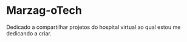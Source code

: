 # Marzag-oTech
Dedicado a compartilhar projetos do hospital virtual ao qual estou me dedicando a criar.
